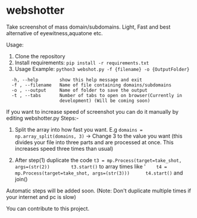 # webshotter
Take screenshot of mass domain/subdomains. Light, Fast and best alternative of eyewitness,aquatone etc.

Usage:
1) Clone the repository
2) Install requirements:
 ```pip install -r requirements.txt```
4) Usage Example: ```python3 webshot.py -f {filename} -o {OutputFolder}```

```optional arguments:
  -h, --help        show this help message and exit
  -f , --filename   Name of file containing domains/subdomains
  -o , --output     Name of folder to save the output
  -t , --tabs       Number of tabs to open on browser(Currently in
                    development) (Will be coming soon)
```

If you want to increase speed of screenshot you can do it manually by editing webshotter.py
Steps:-
1) Split the array into how fast  you want. E.g
```domains = np.array_split(domains, 3)```
-> Change 3 to the value you want (this divides your file into three parts and are processed at once. This increases speed three times than usual)


2) After step(1) duplicate the code 
```t3 = mp.Process(target=take_shot, args=(str(2))        t3.start()``` 
 to array times like '```    t4 = mp.Process(target=take_shot, args=(str(3)))      t4.start()``` and join()
 
 Automatic steps will be added soon. (Note: Don't duplicate multiple times if your internet and pc is slow)
 
 You can contribute to this project.

